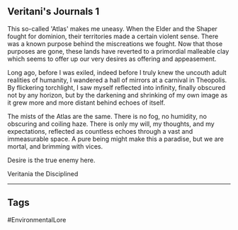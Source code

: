 ## Veritani's Journals 1
This so-called 'Atlas' makes me uneasy. When the Elder and the Shaper fought for dominion, their territories made a certain violent sense. There was a known purpose behind the miscreations we fought. Now that those purposes are gone, these lands have reverted to a primordial malleable clay which seems to offer up our very desires as offering and appeasement.

Long ago, before I was exiled, indeed before I truly knew the uncouth adult realities of humanity, I wandered a hall of mirrors at a carnival in Theopolis. By flickering torchlight, I saw myself reflected into infinity, finally obscured not by any horizon, but by the darkening and shrinking of my own image as it grew more and more distant behind echoes of itself.

The mists of the Atlas are the same. There is no fog, no humidity, no obscuring and coiling haze. There is only my will, my thoughts, and my expectations, reflected as countless echoes through a vast and immeasurable space. A pure being might make this a paradise, but we are mortal, and brimming with vices.

Desire is the true enemy here.

Veritania the Disciplined

---
## Tags
#EnvironmentalLore 